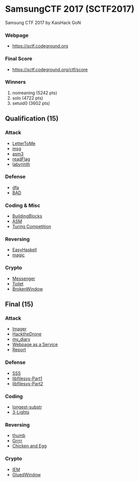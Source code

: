 # SamsungCTF 2017 (SCTF2017)
Samsung CTF 2017 by KaisHack GoN

### Webpage
- https://sctf.codeground.org

### Final Score
- https://sctf.codeground.org/ctf/score

### Winners
1. nomeaning (5242 pts)
2. solo (4722 pts)
3. setuid0 (3602 pts)


## Qualification (15)
### Attack
- [LetterToMe](./attack/LetterToMe)
- [msg](./attack/msg)
- [asm3](./attack/asm3)
- [readFlag](./attack/readFlag)
- [labyrinth](./attack/laby)

### Defense
- [dfa](./defense/dfa)
- [BAD](./defense/BAD)

### Coding & Misc
- [BuildingBlocks](./coding/buildingblocks)
- [ASM](./coding/ASM)
- [Turing Competition](./coding/TuringCompetition)

### Reversing
- [EasyHaskell](./reversing/EasyHaskell)
- [magic](./reversing/magic)

### Crypto
- [Messenger](./crypto/Messenger)
- [Toilet](./crypto/toilet)
- [BrokenWindow](./crypto/BrokenWindow)


## Final (15)

### Attack
- [Imager](./attack/Imager)
- [HacktheDrone](./attack/hackthedrone)
- [my_diary](./attack/my_diary)
- [Webpage as a Service](./attack/WaaS)
- [Report](./attack/Report)

### Defense
- [SSS](./defense/SSS)
- [libfilesys-Part1](./defense/FS)
- [libfilesys-Part2](./defense/FS)

### Coding
- [longest-substr](./coding/longest-substr)
- [3-Lights](./coding/3-Lights)

### Reversing
- [thumb](./reversing/thumb)
- [Grrrr](./reversing/grrrr)
- [Chicken and Egg](./reversing/chicken_and_egg)

### Crypto
- [IEM](./crypto/IEM)
- [GluedWindow](./crypto/GluedWindow)

